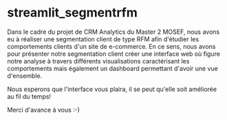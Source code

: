 # streamlit_segmentrfm
 
Dans le cadre du projet de CRM Analytics du Master 2 MOSEF, nous avons eu à réaliser une segmentation client de type RFM afin d'étudier les comportements clients d'un site  de e-commerce. En ce sens, nous avons pour présenter notre segmentation client créer une interface web où figure notre analyse à travers différents visualisations caractérisant les comportements mais également un dashboard permettant d'avoir une vue d'ensemble. 

Nous esperons que l'interface vous plaira, il se peut qu'elle soit améliorée au fil du temps!

Merci d'avance à vous :-) 
